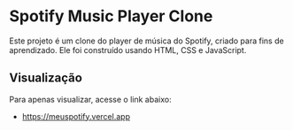 # Spotify Music Player Clone

Este projeto é um clone do player de música do Spotify, criado para fins de aprendizado. Ele foi construído usando HTML, CSS e JavaScript.

## Visualização

Para apenas visualizar, acesse o link abaixo:

- https://meuspotify.vercel.app

